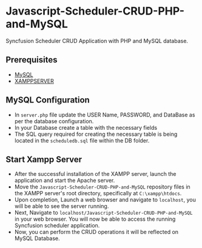 # Javascript-Scheduler-CRUD-PHP-and-MySQL
Syncfusion Scheduler CRUD Application with PHP and MySQL database.

## Prerequisites
- [MySQL](https://www.mysql.com/)
- [XAMPPSERVER](https://www.apachefriends.org/)

## MySQL Configuration

- In `server.php` file update the USER Name, PASSWORD, and DataBase as per the database configuration.
- In your Database create a table with the necessary fields
- The SQL query required for creating the necessary table is being located in the `scheduledb.sql` file within the DB folder.

## Start Xampp Server

- After the successful installation of the XAMPP server, launch the application and start the Apache server.
- Move the `Javascript-Scheduler-CRUD-PHP-and-MySQL` repository files in the XAMPP server's root directory, specifically at `C:\xampp\htdocs`.
- Upon completion, Launch a web browser and navigate to `localhost`, you will be able to see the server running.
- Next, Navigate to `localhost/Javascript-Scheduler-CRUD-PHP-and-MySQL` in your web browser. You will now be able to access the running Syncfusion scheduler application.
- Now, you can perform the CRUD operations it will be reflected on MySQL Database.
